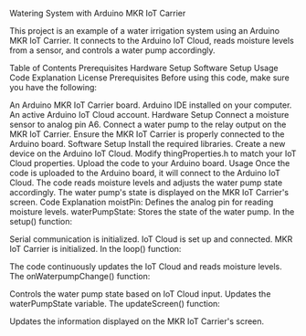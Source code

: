 Watering System with Arduino MKR IoT Carrier


This project is an example of a water irrigation system using an Arduino MKR IoT Carrier. It connects to the Arduino IoT Cloud, reads moisture levels from a sensor, and controls a water pump accordingly.

Table of Contents
Prerequisites
Hardware Setup
Software Setup
Usage
Code Explanation
License
Prerequisites
Before using this code, make sure you have the following:

An Arduino MKR IoT Carrier board.
Arduino IDE installed on your computer.
An active Arduino IoT Cloud account.
Hardware Setup
Connect a moisture sensor to analog pin A6.
Connect a water pump to the relay output on the MKR IoT Carrier.
Ensure the MKR IoT Carrier is properly connected to the Arduino board.
Software Setup
Install the required libraries.
Create a new device on the Arduino IoT Cloud.
Modify thingProperties.h to match your IoT Cloud properties.
Upload the code to your Arduino board.
Usage
Once the code is uploaded to the Arduino board, it will connect to the Arduino IoT Cloud.
The code reads moisture levels and adjusts the water pump state accordingly.
The water pump's state is displayed on the MKR IoT Carrier's screen.
Code Explanation
moistPin: Defines the analog pin for reading moisture levels.
waterPumpState: Stores the state of the water pump.
In the setup() function:

Serial communication is initialized.
IoT Cloud is set up and connected.
MKR IoT Carrier is initialized.
In the loop() function:

The code continuously updates the IoT Cloud and reads moisture levels.
The onWaterpumpChange() function:

Controls the water pump state based on IoT Cloud input.
Updates the waterPumpState variable.
The updateScreen() function:

Updates the information displayed on the MKR IoT Carrier's screen.
